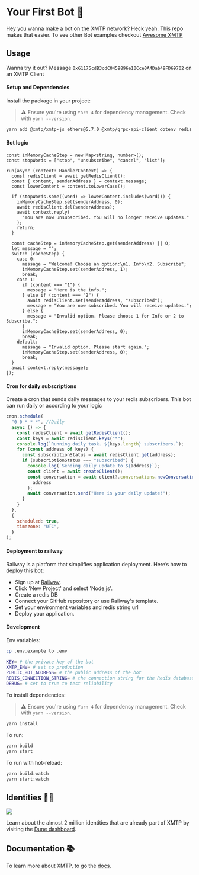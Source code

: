 # Your First Bot 🤖

Hey you wanna make a bot on the XMTP network? Heck yeah. This repo makes that easier. To see other Bot examples checkout [Awesome XMTP](https://github.com/xmtp/awesome-xmtp)

## Usage

Wanna try it out? Message `0x61175cdB3cdC0459896e10Cce0A4Dab49FD69702` on an XMTP Client

#### Setup and Dependencies

Install the package in your project:

> ⚠️ Ensure you're using `Yarn 4` for dependency management. Check with `yarn --version`.

```bash
yarn add @xmtp/xmtp-js ethers@5.7.0 @xmtp/grpc-api-client dotenv redis node-cron
```

#### Bot logic

```tsx
const inMemoryCacheStep = new Map<string, number>();
const stopWords = ["stop", "unsubscribe", "cancel", "list"];

run(async (context: HandlerContext) => {
  const redisClient = await getRedisClient();
  const { content, senderAddress } = context.message;
  const lowerContent = content.toLowerCase();

  if (stopWords.some((word) => lowerContent.includes(word))) {
    inMemoryCacheStep.set(senderAddress, 0);
    await redisClient.del(senderAddress);
    await context.reply(
      "You are now unsubscribed. You will no longer receive updates."
    );
    return;
  }

  const cacheStep = inMemoryCacheStep.get(senderAddress) || 0;
  let message = "";
  switch (cacheStep) {
    case 0:
      message = "Welcome! Choose an option:\n1. Info\n2. Subscribe";
      inMemoryCacheStep.set(senderAddress, 1);
      break;
    case 1:
      if (content === "1") {
        message = "Here is the info.";
      } else if (content === "2") {
        await redisClient.set(senderAddress, "subscribed");
        message = "You are now subscribed. You will receive updates.";
      } else {
        message = "Invalid option. Please choose 1 for Info or 2 to Subscribe.";
      }
      inMemoryCacheStep.set(senderAddress, 0);
      break;
    default:
      message = "Invalid option. Please start again.";
      inMemoryCacheStep.set(senderAddress, 0);
      break;
  }
  await context.reply(message);
});
```

#### Cron for daily subscriptions

Create a cron that sends daily messages to your redis subscribers. This bot can run daily or according to your logic

```jsx
cron.schedule(
  "0 0 * * *", //Daily
  async () => {
    const redisClient = await getRedisClient();
    const keys = await redisClient.keys("*");
    console.log(`Running daily task. ${keys.length} subscribers.`);
    for (const address of keys) {
      const subscriptionStatus = await redisClient.get(address);
      if (subscriptionStatus === "subscribed") {
        console.log(`Sending daily update to ${address}`);
        const client = await createClient();
        const conversation = await client?.conversations.newConversation(
          address
        );
        await conversation.send("Here is your daily update!");
      }
    }
  },
  {
    scheduled: true,
    timezone: "UTC",
  }
);
```

#### Deployment to railway

Railway is a platform that simplifies application deployment. Here’s how to deploy this bot:

- Sign up at [Railway](https://railway.app/).
- Click 'New Project' and select 'Node.js'.
- Create a redis DB
- Connect your GitHub repository or use Railway's template.
- Set your environment variables and redis string url
- Deploy your application.

#### Development

Env variables:

```bash
cp .env.example to .env
```

```bash
KEY= # the private key of the bot
XMTP_ENV= # set to production
PUBLIC_BOT_ADDRESS= # the public address of the bot
REDIS_CONNECTION_STRING= # the connection string for the Redis database
DEBUG= # set to true to test reliability
```

To install dependencies:

> ⚠️ Ensure you're using `Yarn 4` for dependency management. Check with `yarn --version`.

```bash
yarn install
```

To run:

```bash
yarn build
yarn start
```

To run with hot-reload:

```bash
yarn build:watch
yarn start:watch
```

## Identities 🥷🏻

![](https://github.com/xmtp/awesome-xmtp/assets/1447073/9bb4f8c2-321e-4b6d-b52e-2105d69c4d47)

Learn about the almost 2 million identities that are already part of XMTP by visiting the [Dune dashboard](https://dune.com/xmtp_team/dash).

## Documentation 📚

To learn more about XMTP, to go the [docs](https://docs.xmtp.org/).

